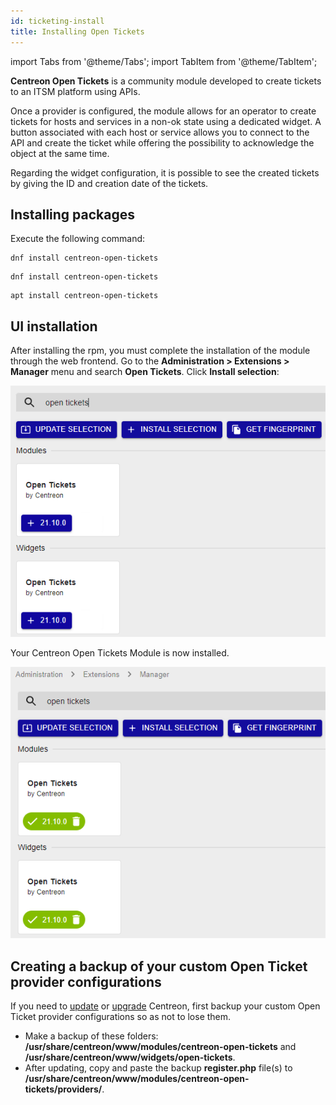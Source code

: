 ```yaml
---
id: ticketing-install
title: Installing Open Tickets
---
```


import Tabs from '@theme/Tabs';
import TabItem from '@theme/TabItem';

**Centreon Open Tickets** is a community module developed to create
tickets to an ITSM platform using APIs.

Once a provider is configured, the module allows for an operator to
create tickets for hosts and services in a non-ok state using a
dedicated widget. A button associated with each host or service
allows you to connect to the API and create the ticket while offering
the possibility to acknowledge the object at the same time.

Regarding the widget configuration, it is possible to see the created
tickets by giving the ID and creation date of the tickets.

## Installing packages

Execute the following command:

<Tabs groupId="sync">
<TabItem value="Alma / RHEL / Oracle Linux 8" label="Alma / RHEL / Oracle Linux 8">

``` shell
dnf install centreon-open-tickets
```

</TabItem>
<TabItem value="Alma / RHEL / Oracle Linux 9" label="Alma / RHEL / Oracle Linux 9">

``` shell
dnf install centreon-open-tickets
```

</TabItem>
<TabItem value="Debian 11 & 12" label="Debian 11 & 12">

``` shell
apt install centreon-open-tickets
```

</TabItem>
</Tabs>

## UI installation

After installing the rpm, you must complete the installation of the module
through the web frontend. Go to the **Administration > Extensions > Manager**
menu and search **Open Tickets**. Click **Install selection**:

![image](../assets/alerts/open_tickets_install_01.png)

Your Centreon Open Tickets Module is now installed.

![image](../assets/alerts/open_tickets_install_02.png)

## Creating a backup of your custom Open Ticket provider configurations

If you need to [update](../update/update-centreon-platform.md) or [upgrade](../upgrade/introduction.md) Centreon, first backup your custom Open Ticket provider configurations so as not to lose them.

* Make a backup of these folders: **/usr/share/centreon/www/modules/centreon-open-tickets** and **/usr/share/centreon/www/widgets/open-tickets**.
* After updating, copy and paste the backup **register.php** file(s) to **/usr/share/centreon/www/modules/centreon-open-tickets/providers/**.

